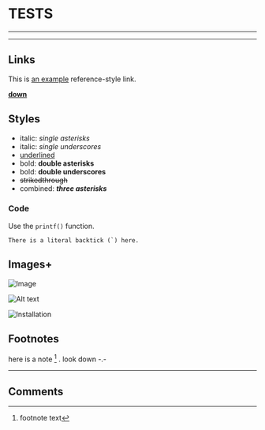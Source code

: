 # TESTS
<!-- line tests -->
*** 
---

## Links
This is [an example][id] reference-style link.

[id]: http://example.com/ "Optional Title Here"

**[down](###Footnotes)**


## Styles
- italic: *single asterisks*
- italic: _single underscores_
- <u>underlined</u>
- bold: **double asterisks**
- bold: __double underscores__
- ~~strikedthrough~~
- combined: ***three asterisks***

### Code
Use the `printf()` function.

``There is a literal backtick (`) here.``

## Images+
![Image](./data/markdown_1.png "logo1")

![Alt text](./data/markdown_2.png "logo2")

<!-- [from](https://app.diagrams.net) -->
![Installation](./doc/test.drawio.svg "diagram test")


## Footnotes
here is a note [^1] . look down -.-

---
## Comments

<!-- 
block comment
-->

<!-- not supported by every interpreter! -->
[^1]: footnote text

